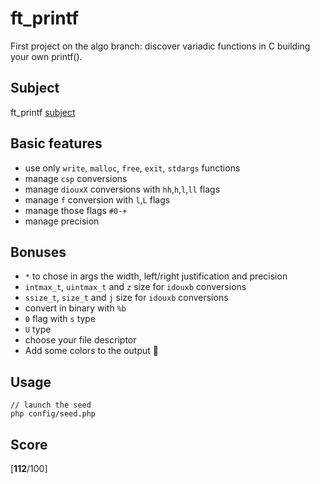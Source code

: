 # ft_printf

First project on the algo branch: discover variadic functions in C building your own printf().

## Subject
ft_printf [subject](https://github.com/bouplusbou/42-ft_printf/blob/master/readme_assets/ft_printf.en.pdf)

## Basic features
- use only `write`, `malloc`, `free`, `exit`, `stdargs` functions
- manage `csp` conversions
- manage `diouxX` conversions with `hh`,`h`,`l`,`ll` flags
- manage `f` conversion with `l`,`L` flags
- manage those flags `#0-+ `
- manage precision

## Bonuses
- `*` to chose in args the width, left/right justification and precision
- `intmax_t`, `uintmax_t` and `z` size for `idouxb` conversions
- `ssize_t`, `size_t` and `j` size for `idouxb` conversions
- convert in binary with `%b`
- `0` flag with `s` type
- `U` type
- choose your file descriptor
- Add some colors to the output 🌈

## Usage

```
// launch the seed
php config/seed.php
```

<!-- ## Visuals
**Galery**
<p align="center">
  <img src="./readme_assets/galery.png" alt="Camagru galery" width="738">
</p>

**Webcam**
<p align="center">
  <img src="./readme_assets/webcam.png" alt="Camagru webcam" width="738">
</p>

**Upload**
<p align="center">
  <img src="./readme_assets/upload.png" alt="Camagru upload" width="738">
</p> -->

## Score
[**112**/100]